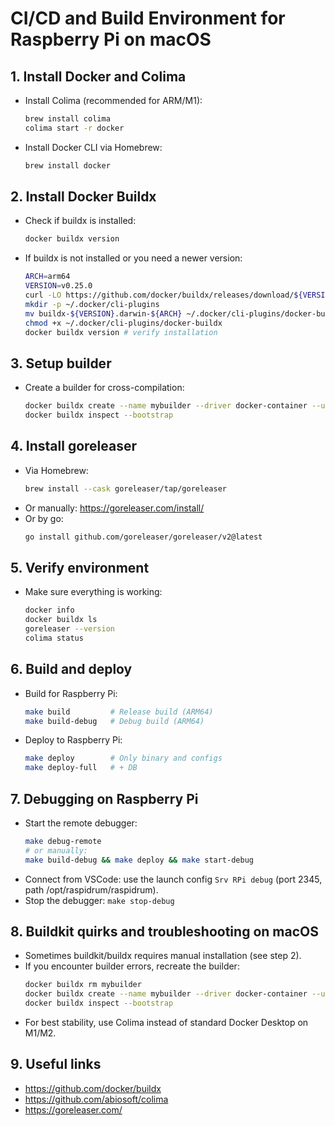 # CI/CD and Build Environment for Raspberry Pi on macOS

## 1. Install Docker and Colima

- Install Colima (recommended for ARM/M1):
  ```bash
  brew install colima
  colima start -r docker
  ```

- Install Docker CLI via Homebrew:
  ```bash
  brew install docker
  ```

## 2. Install Docker Buildx

- Check if buildx is installed:
  ```bash
  docker buildx version
  ```
- If buildx is not installed or you need a newer version:
  ```bash
  ARCH=arm64
  VERSION=v0.25.0
  curl -LO https://github.com/docker/buildx/releases/download/${VERSION}/buildx-${VERSION}.darwin-${ARCH}
  mkdir -p ~/.docker/cli-plugins
  mv buildx-${VERSION}.darwin-${ARCH} ~/.docker/cli-plugins/docker-buildx
  chmod +x ~/.docker/cli-plugins/docker-buildx
  docker buildx version # verify installation
  ```

## 3. Setup builder

- Create a builder for cross-compilation:
  ```bash
  docker buildx create --name mybuilder --driver docker-container --use mybuilder
  docker buildx inspect --bootstrap
  ```

## 4. Install goreleaser

- Via Homebrew:
  ```bash
  brew install --cask goreleaser/tap/goreleaser
  ```
- Or manually: https://goreleaser.com/install/
- Or by go:
  ```bash
  go install github.com/goreleaser/goreleaser/v2@latest
  ```

## 5. Verify environment

- Make sure everything is working:
  ```bash
  docker info
  docker buildx ls
  goreleaser --version
  colima status
  ```

## 6. Build and deploy

- Build for Raspberry Pi:
  ```bash
  make build         # Release build (ARM64)
  make build-debug   # Debug build (ARM64)
  ```
- Deploy to Raspberry Pi:
  ```bash
  make deploy        # Only binary and configs
  make deploy-full   # + DB
  ```

## 7. Debugging on Raspberry Pi

- Start the remote debugger:
  ```bash
  make debug-remote
  # or manually:
  make build-debug && make deploy && make start-debug
  ```
- Connect from VSCode: use the launch config `Srv RPi debug` (port 2345, path /opt/raspidrum/raspidrum).
- Stop the debugger: `make stop-debug`

## 8. Buildkit quirks and troubleshooting on macOS

- Sometimes buildkit/buildx requires manual installation (see step 2).
- If you encounter builder errors, recreate the builder:
  ```bash
  docker buildx rm mybuilder
  docker buildx create --name mybuilder --driver docker-container --use mybuilder
  docker buildx inspect --bootstrap
  ```
- For best stability, use Colima instead of standard Docker Desktop on M1/M2.

## 9. Useful links
- https://github.com/docker/buildx
- https://github.com/abiosoft/colima
- https://goreleaser.com/ 